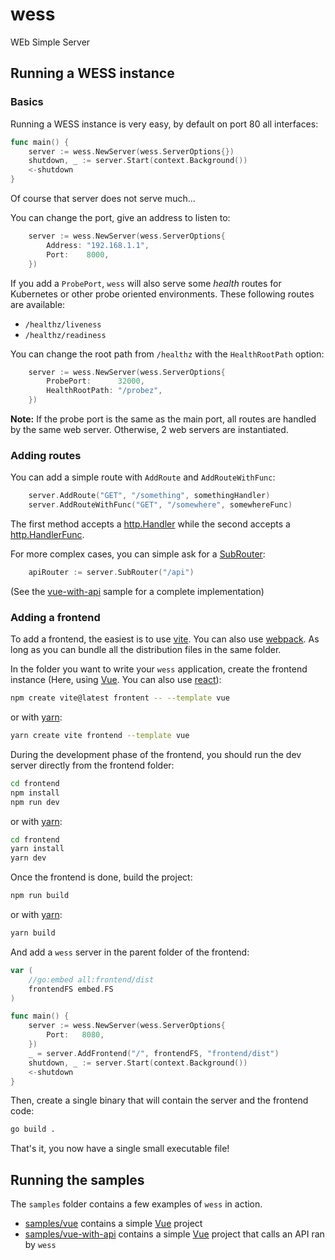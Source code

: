# wess
WEb Simple Server

## Running a WESS instance

### Basics

Running a WESS instance is very easy, by default on port 80 all interfaces:

```go
func main() {
	server := wess.NewServer(wess.ServerOptions{})
	shutdown, _ := server.Start(context.Background())
	<-shutdown
}
```

Of course that server does not serve much...

You can change the port, give an address to listen to:
```go
	server := wess.NewServer(wess.ServerOptions{
		Address: "192.168.1.1",
		Port:    8000,
	})
```

If you add a `ProbePort`, `wess` will also serve some _health_ routes for Kubernetes or other probe oriented environments. These following routes are available:
- `/healthz/liveness`
- `/healthz/readiness`

You can change the root path from `/healthz` with the `HealthRootPath` option:
```go
	server := wess.NewServer(wess.ServerOptions{
		ProbePort:      32000,
		HealthRootPath: "/probez",
	})
```

**Note:** If the probe port is the same as the main port, all routes are handled by the same web server. Otherwise, 2 web servers are instantiated.

### Adding routes

You can add a simple route with `AddRoute` and `AddRouteWithFunc`:

```go
	server.AddRoute("GET", "/something", somethingHandler)
	server.AddRouteWithFunc("GET", "/somewhere", somewhereFunc)
```

The first method accepts a [http.Handler](https://pkg.go.dev/net/http#Handler) while the second accepts a [http.HandlerFunc](https://pkg.go.dev/net/http#HandlerFunc).

For more complex cases, you can simple ask for a [SubRouter](https://pkg.go.dev/github.com/gorilla/mux#Router):

```go
	apiRouter := server.SubRouter("/api")
```

(See the [vue-with-api](samples/vue-with-api/README.md) sample for a complete implementation)

### Adding a frontend

To add a frontend, the easiest is to use [vite](https://vitejs.dev). You can also use [webpack](https://webpack.js.org). As long as you can bundle all the distribution files in the same folder.

In the folder you want to write your `wess` application, create the frontend instance (Here, using [Vue](https://vuejs.org). You can also use [react](https://react.dev)):

```sh
npm create vite@latest frontent -- --template vue
```

or with [yarn](https://yarnpkg.com/):

```sh
yarn create vite frontend --template vue
```

During the development phase of the frontend, you should run the dev server directly from the frontend folder:
```sh
cd frontend
npm install
npm run dev
```

or with [yarn](https://yarnpkg.com/):

```sh
cd frontend
yarn install
yarn dev
```

Once the frontend is done, build the project:

```sh
npm run build
```

or with [yarn](https://yarnpkg.com/):

```sh
yarn build
```

And add a `wess` server in the parent folder of the frontend:

```go
var (
	//go:embed all:frontend/dist
	frontendFS embed.FS
)

func main() {
	server := wess.NewServer(wess.ServerOptions{
		Port:   8080,
	})
	_ = server.AddFrontend("/", frontendFS, "frontend/dist")
	shutdown, _ := server.Start(context.Background())
	<-shutdown
}
```

Then, create a single binary that will contain the server and the frontend code:
```sh
go build .
```

That's it, you now have a single small executable file!

## Running the samples

The `samples` folder contains a few examples of `wess` in action.

- [samples/vue](samples/vue/README.md) contains a simple [Vue](https://vuejs.org) project
- [samples/vue-with-api](samples/vue-with-api/README.md) contains a simple [Vue](https://vuejs.org) project that calls an API ran by `wess`
